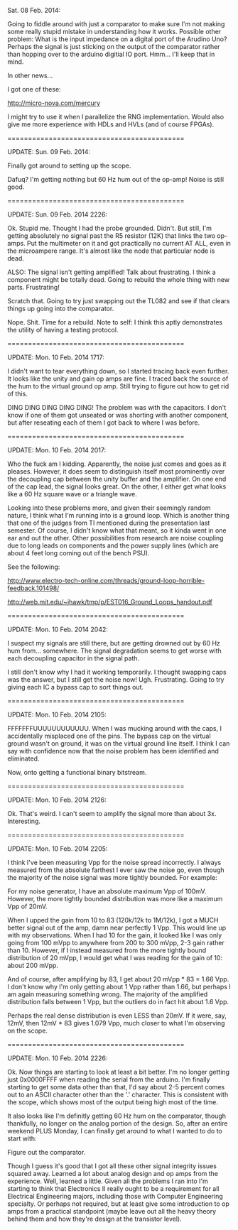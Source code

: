 Sat. 08 Feb. 2014: 
 
Going to fiddle around with just a comparator to make sure I'm not making
some really stupid mistake in understanding how it works. Possible other
problem: What is the input impedance on a digital port of the Arudino Uno?
Perhaps the signal is just sticking on the output of the comparator rather
than hopping over to the arduino digitial IO port. Hmm... I'll keep that in
mind. 
 
In other news... 
 
I got one of these: 
 
http://micro-nova.com/mercury 
 
I might try to use it when I parallelize the RNG implementation. Would also 
give me more experience with HDLs and HVLs (and of course FPGAs). 

===========================================

UPDATE: Sun. 09 Feb. 2014:

Finally got around to setting up the scope.

Dafuq? I'm getting nothing but 60 Hz hum out of the op-amp! Noise is still 
good.

===========================================

UPDATE: Sun. 09 Feb. 2014 2226:

Ok. Stupid me. Thought I had the probe grounded. Didn't. But still, I'm 
getting absolutely no signal past the R5 resistor (12K) that links the two 
op-amps. Put the multimeter on it and got practically no current AT ALL, even 
in the microampere range. It's almost like the node that particular node is 
dead.

ALSO: The signal isn't getting amplified! Talk about frustrating. I think 
a component might be totally dead. Going to rebuild the whole thing with new 
parts. Frustrating!

Scratch that. Going to try just swapping out the TL082 and see if that 
clears things up going into the comparator.

Nope. Shit. Time for a rebuild. Note to self: I think this aptly demonstrates 
the utility of having a testing protocol.

===========================================

UPDATE: Mon. 10 Feb. 2014 1717:

I didn't want to tear everything down, so I started tracing back even 
further. It looks like the unity and gain op amps are fine. I traced back the 
source of the hum to the virtual ground op amp. Still trying to figure out 
how to get rid of this. 

DING DING DING DING DING! The problem was with the capacitors. I don't know 
if one of them got unseated or was shorting with another component, but after 
reseating each of them I got back to where I was before.

===========================================

UPDATE: Mon. 10 Feb. 2014 2017:

Who the fuck am I kidding. Apparently, the noise just comes and goes as it 
pleases. However, it does seem to distinguish itself most prominently over 
the decoupling cap between the unity buffer and the amplifier. On one end 
of the cap lead, the signal looks great. On the other, I either get what 
looks like a 60 Hz square wave or a triangle wave.

Looking into these problems more, and given their seemingly random nature, I 
think what I'm running into is a ground loop. Which is another thing that one 
of the judges from TI mentioned during the presentation last semester. Of 
course, I didn't know what that meant, so it kinda went in one ear and out the 
other. Other possibilities from research are noise coupling due to long 
leads on components and the power supply lines (which are about 4 feet long 
coming out of the bench PSU).

See the following:

http://www.electro-tech-online.com/threads/ground-loop-horrible-feedback.101498/

http://web.mit.edu/~jhawk/tmp/p/EST016_Ground_Loops_handout.pdf

===========================================

UPDATE: Mon. 10 Feb. 2014 2042:

I suspect my signals are still there, but are getting drowned out by 60 Hz hum 
from... somewhere. The signal degradation seems to get worse with each 
decoupling capacitor in the signal path.

I still don't know why I had it working temporarily. I thought swapping caps 
was the answer, but I still get the noise now! Ugh. Frustrating. Going to 
try giving each IC a bypass cap to sort things out.

===========================================

UPDATE: Mon. 10 Feb. 2014 2105:

FFFFFFFUUUUUUUUUUUU. When I was mucking around with the caps, I accidentally 
misplaced one of the pins. The bypass cap on the virtual ground wasn't on 
ground, it was on the virtual ground line itself. I think I can say 
with confidence now that the noise problem has been identified and eliminated.

Now, onto getting a functional binary bitstream.

===========================================

UPDATE: Mon. 10 Feb. 2014 2126:

Ok. That's weird. I can't seem to amplify the signal more than about 3x. 
Interesting.

===========================================

UPDATE: Mon. 10 Feb. 2014 2205:

I think I've been measuring Vpp for the noise spread incorrectly. I always 
measured from the absolute farthest I ever saw the noise go, even though the 
majority of the noise signal was more tightly bounded. For example:

For my noise generator, I have an absolute maximum Vpp of 100mV. However, the 
more tightly bounded distribution was more like a maximum Vpp of 20mV. 

When I upped the gain from 10 to 83 (120k/12k to 1M/12k), I got a MUCH better
signal out of the amp, damn near perfectly 1 Vpp. This would line up with my
observations. When I had 10 for the gain, it looked like I was only going from
100 mVpp to anywhere from 200 to 300 mVpp, 2-3 gain rather than 10. However, if
I instead measured from the more tightly bound distribution of 20 mVpp, I would
get what I was reading for the gain of 10: about 200 mVpp. 

And of course, after amplifying by 83, I get about 20 mVpp * 83 = 1.66 Vpp. I 
don't know why I'm only getting about 1 Vpp rather than 1.66, but perhaps I 
am again measuring something wrong. The majority of the amplified distribution 
falls between 1 Vpp, but the outliers do in fact hit about 1.6 Vpp. 

Perhaps the real dense distribution is even LESS than 20mV. If it were, say, 
12mV, then 12mV * 83 gives 1.079 Vpp, much closer to what I'm observing on the 
scope.

===========================================

UPDATE: Mon. 10 Feb. 2014 2226:

Ok. Now things are starting to look at least a bit better. I'm no longer 
getting just 0x0000FFFF when reading the serial from the arduino. I'm finally 
starting to get some data other than that, I'd say about 2-5 percent comes 
out to an ASCII character other than the '.' character. This is consistent 
with the scope, which shows most of the output being high most of the time. 

It also looks like I'm definitly getting 60 Hz hum on the comparator, though 
thankfully, no longer on the analog portion of the design. So, after an 
entire weekend PLUS Monday, I can finally get around to what I wanted to do 
to start with:

Figure out the comparator.

Though I guess it's good that I got all these other signal integrity issues 
squared away. Learned a lot about analog design and op amps from the 
experience. Well, learned a little. Given all the problems I ran into I'm 
starting to think that Electronics II really ought to be a requirement for all 
Electrical Engineering majors, including those with Computer Engineering 
specialty. Or perhaps not required, but at least give some introduction to 
op amps from a practical standpoint (maybe leave out all the heavy theory 
behind them and how they're design at the transistor level).
